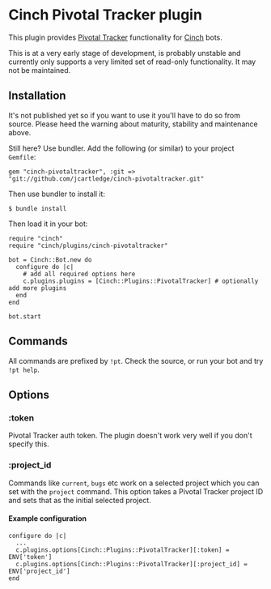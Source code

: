 # Cinch Pivotal Tracker plugin

This plugin provides [Pivotal Tracker](http://www.pivotaltracker.com) functionality for [Cinch](https://github.com/cinchrb/cinch) bots.

This is at a very early stage of development, is probably unstable and currently only supports a very limited set of read-only functionality. It may not be maintained.


## Installation

It's not published yet so if you want to use it you'll have to do so from source. Please heed the warning about maturity, stability and maintenance above.

Still here? Use bundler. Add the following (or similar) to your project `Gemfile`:

    gem "cinch-pivotaltracker", :git => "git://github.com/jcartledge/cinch-pivotaltracker.git"

Then use bundler to install it:

    $ bundle install

Then load it in your bot:

    require "cinch"
    require "cinch/plugins/cinch-pivotaltracker"

    bot = Cinch::Bot.new do
      configure do |c|
        # add all required options here
        c.plugins.plugins = [Cinch::Plugins::PivotalTracker] # optionally add more plugins
      end
    end

    bot.start


## Commands

All commands are prefixed by `!pt`. Check the source, or run your bot and try `!pt help`.

## Options

### :token
Pivotal Tracker auth token. The plugin doesn't work very well if you don't specify this.

### :project_id
Commands like `current`, `bugs` etc work on a selected project which you can set with the `project` command. This option takes a Pivotal Tracker project ID and sets that as the initial selected project.

#### Example configuration

    configure do |c|
      ...
      c.plugins.options[Cinch::Plugins::PivotalTracker][:token] = ENV['token']
      c.plugins.options[Cinch::Plugins::PivotalTracker][:project_id] = ENV['project_id']
    end
